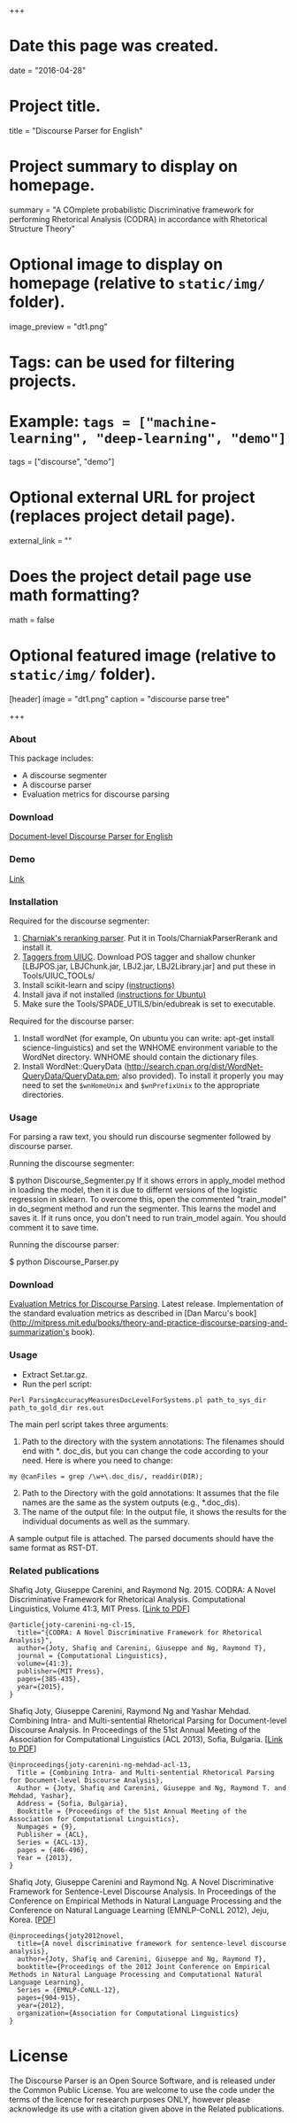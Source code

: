 +++
# Date this page was created.
date = "2016-04-28"

# Project title.
title = "Discourse Parser for English"

# Project summary to display on homepage.
summary = "A COmplete probabilistic Discriminative framework for performing Rhetorical Analysis (CODRA) in accordance with Rhetorical Structure Theory"

# Optional image to display on homepage (relative to `static/img/` folder).
image_preview = "dt1.png"

# Tags: can be used for filtering projects.
# Example: `tags = ["machine-learning", "deep-learning", "demo"]`
tags = ["discourse", "demo"]

# Optional external URL for project (replaces project detail page).
external_link = ""

# Does the project detail page use math formatting?
math = false

# Optional featured image (relative to `static/img/` folder).
[header]
image = "dt1.png"
caption = "discourse parse tree"

+++

### About
This package includes:

* A discourse segmenter
* A discourse parser
* Evaluation metrics for discourse parsing

### Download
[Document-level Discourse Parser for English](http://alt.qcri.org/tools/discourse-parser/releases/current/Discourse_Parser_Dist.tar.gz)

### Demo
[Link](http://alt.qcri.org/demos/Discourse_Parser_Demo/)


### Installation
Required for the discourse segmenter:

1. [Charniak's reranking parser](https://github.com/BLLIP/bllip-parser). Put it in Tools/CharniakParserRerank and install it.
2. [Taggers from UIUC](http://cogcomp.cs.illinois.edu/page/software). Download POS tagger and shallow chunker [LBJPOS.jar, LBJChunk.jar, LBJ2.jar, LBJ2Library.jar] and put these in Tools/UIUC_TOOLs/
3. Install scikit-learn and scipy [(instructions)](http://scikit-learn.org/stable/install.html)
4. Install java if not installed [(instructions for Ubuntu)](https://help.ubuntu.com/community/Java)
5. Make sure the Tools/SPADE_UTILS/bin/edubreak is set to executable.

Required for the discourse parser:

1. Install wordNet (for example, On ubuntu you can write: apt-get install science-linguistics) and set the WNHOME environment variable to the WordNet directory. WNHOME should contain the dictionary files.
2. Install WordNet::QueryData (http://search.cpan.org/dist/WordNet-QueryData/QueryData.pm; also provided). To install it properly you may need to set the `$wnHomeUnix` and `$wnPrefixUnix` to the appropriate directories.


### Usage
For parsing a raw text, you should run discourse segmenter followed by discourse parser.

Running the discourse segmenter:

$ python Discourse_Segmenter.py <infile>
If it shows errors in apply_model method in loading the model, then it is due to differnt versions of the logistic regression in sklearn. To overcome this, open the commented "train_model" in do_segment method and run the segmenter. This learns the model and saves it. If it runs once, you don't need to run train_model again. You should comment it to save time.

Running the discourse parser:

$ python Discourse_Parser.py <discourse segmented file>



### Download 
[Evaluation Metrics for Discourse Parsing](http://alt.qcri.org/tools/discourse-eval/releases/current/discourse_eval.tar.gz). Latest release.
Implementation of the standard evaluation metrics as described in [Dan Marcu's book](http://mitpress.mit.edu/books/theory-and-practice-discourse-parsing-and-summarization's book).

### Usage
* Extract Set.tar.gz.
* Run the perl script:

```
Perl ParsingAccuracyMeasuresDocLevelForSystems.pl path_to_sys_dir path_to_gold_dir res.out
```

The main perl script takes three arguments:

1. Path to the directory with the system annotations: The filenames should end with *. doc_dis, but you can change the code according to your need. Here is where you need to change:

```
my @canFiles = grep /\w+\.doc_dis/, readdir(DIR);
```

2. Path to the Directory with the gold annotations: It assumes that the file names are the same as the system outputs (e.g., *.doc_dis).
3. The name of the output file: In the output file, it shows the results for the individual documents as well as the summary.

A sample output file is attached. The parsed documents should have the same format as RST-DT.



### Related publications

Shafiq Joty, Giuseppe Carenini, and Raymond Ng. 2015. CODRA: A Novel Discriminative Framework for Rhetorical Analysis. Computational Linguistics, Volume 41:3, MIT Press. [[Link to PDF](https://www.mitpressjournals.org/doi/abs/10.1162/COLI_a_00226)]


```
@article{joty-carenini-ng-cl-15,
  title="{CODRA: A Novel Discriminative Framework for Rhetorical Analysis}",
  author={Joty, Shafiq and Carenini, Giuseppe and Ng, Raymond T},
  journal = {Computational Linguistics},
  volume={41:3},
  publisher={MIT Press},
  pages={385-435},
  year={2015},
}
```

Shafiq Joty, Giuseppe Carenini, Raymond Ng and Yashar Mehdad. Combining Intra- and Multi-sentential Rhetorical Parsing for Document-level Discourse Analysis. In Proceedings of the 51st Annual Meeting of the Association for Computational Linguistics (ACL 2013), Sofia, Bulgaria. [[Link to PDF](https://aclanthology.info/papers/P13-1048/p13-1048)] 

```
@inproceedings{joty-carenini-ng-mehdad-acl-13,
  Title = {Combining Intra- and Multi-sentential Rhetorical Parsing for Document-level Discourse Analysis},  
  Author = {Joty, Shafiq and Carenini, Giuseppe and Ng, Raymond T. and Mehdad, Yashar},
  Address = {Sofia, Bulgaria},
  Booktitle = {Proceedings of the 51st Annual Meeting of the Association for Computational Linguistics},
  Numpages = {9},
  Publisher = {ACL},
  Series = {ACL-13},
  pages = {486-496},
  Year = {2013},
} 
```

Shafiq Joty, Giuseppe Carenini and Raymond Ng. A Novel Discriminative Framework for Sentence-Level Discourse Analysis. In Proceedings of the Conference on Empirical Methods in Natural Language Processing and the Conference on Natural Language Learning (EMNLP-CoNLL 2012), Jeju, Korea. [[PDF](http://www.aclweb.org/anthology/D12-1083)]

```
@inproceedings{joty2012novel,
  title={A novel discriminative framework for sentence-level discourse analysis},
  author={Joty, Shafiq and Carenini, Giuseppe and Ng, Raymond T},
  booktitle={Proceedings of the 2012 Joint Conference on Empirical Methods in Natural Language Processing and Computational Natural Language Learning},
  Series = {EMNLP-CoNLL-12},
  pages={904-915},
  year={2012},
  organization={Association for Computational Linguistics}
}
```





# License
The Discourse Parser is an Open Source Software, and is released under the Common Public License. You are welcome to use the code under the terms of the licence for research purposes ONLY, however please acknowledge its use with a citation given above in the Related publications.
